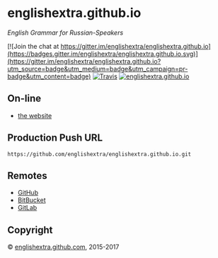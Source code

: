 # englishextra.github.io

*English Grammar for Russian-Speakers*

[![Join the chat at https://gitter.im/englishextra/englishextra.github.io](https://badges.gitter.im/englishextra/englishextra.github.io.svg)](https://gitter.im/englishextra/englishextra.github.io?utm_source=badge&utm_medium=badge&utm_campaign=pr-badge&utm_content=badge)
[![Travis](https://img.shields.io/travis/englishextra/englishextra.github.io.svg)](https://github.com/englishextra/englishextra.github.io)
[![englishextra.github.io](https://farm3.staticflickr.com/2845/33493749130_a31948e76e_o.jpg)](https://englishextra.github.io/)

## On-line

 - [the website](https://englishextra.github.io/)

## Production Push URL

```
https://github.com/englishextra/englishextra.github.io.git
```

## Remotes

 - [GitHub](https://github.com/englishextra/englishextra.github.io)
 - [BitBucket](https://bitbucket.org/englishextra/englishextra.github.io)
 - [GitLab](https://gitlab.com/englishextra/englishextra.github.io)

## Copyright

© [englishextra.github.com](https://englishextra.github.com/), 2015-2017